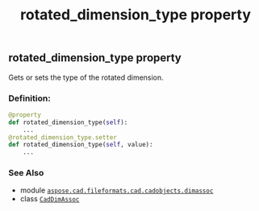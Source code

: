 ﻿---
title: rotated_dimension_type property
second_title: Aspose.CAD for Python via .NET API References
description: 
type: docs
weight: 180
url: /python-net/aspose.cad.fileformats.cad.cadobjects.dimassoc/caddimassoc/rotated_dimension_type/
is_root: false
---

## rotated_dimension_type property


Gets or sets the type of the rotated dimension.
### Definition:
```python
@property
def rotated_dimension_type(self):
    ...
@rotated_dimension_type.setter
def rotated_dimension_type(self, value):
    ...
```

### See Also
* module [`aspose.cad.fileformats.cad.cadobjects.dimassoc`](../../)
* class [`CadDimAssoc`](/cad/python-net/aspose.cad.fileformats.cad.cadobjects.dimassoc/caddimassoc)
